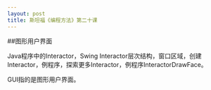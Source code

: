 ```yaml
---
layout: post
title: 斯坦福《编程方法》第二十课
---
```

##图形用户界面

Java程序中的Interactor，Swing Interactor层次结构，窗口区域，创建Interactor，例程序，探索更多Interactor，例程序InteractorDrawFace。

GUI指的是图形用户界面。
